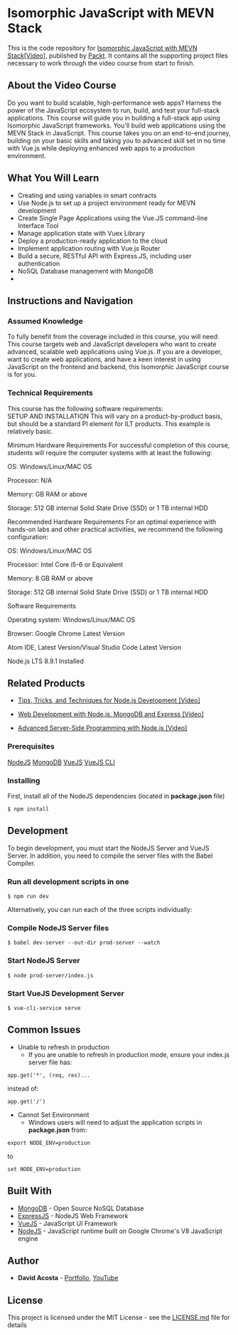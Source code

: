 # Isomorphic JavaScript with MEVN Stack

This is the code repository for [Isomorphic JavaScript with MEVN Stack[Video]](https://mandrillapp.com/track/click/8294657/www.packtpub.com?p=eyJzIjoibUxrTXlHcXJtQkFuSFhoQkF3V3RWODhtX0w4IiwidiI6MSwicCI6IntcInVcIjo4Mjk0NjU3LFwidlwiOjEsXCJ1cmxcIjpcImh0dHBzOlxcXC9cXFwvd3d3LnBhY2t0cHViLmNvbVxcXC93ZWItZGV2ZWxvcG1lbnRcXFwvaXNvbW9ycGhpYy1qYXZhc2NyaXB0LW1ldm4tc3RhY2stdmlkZW9cIixcImlkXCI6XCI2MDRkMzRjNmFmNTM0NDE3OTM1ZWMzNjAzOWE5YWZhOVwiLFwidXJsX2lkc1wiOltcImNiMTg2ZGQ4NzhmMDBjNjE4OGYwNWRmNTJjZGM0YjRkZWU4OTcyOTNcIl19In0), published by [Packt](https://www.packtpub.com/?utm_source=github). It contains all the supporting project files necessary to work through the video course from start to finish.
## About the Video Course
Do you want to build scalable, high-performance web apps? Harness the power of the JavaScript ecosystem to run, build, and test your full-stack applications. This course will guide you in building a full-stack app using Isomorphic JavaScript frameworks. You'll build web applications using the MEVN Stack in JavaScript.
This course takes you on an end-to-end journey, building on your basic skills and taking you to advanced skill set in no time with Vue.js while deploying enhanced web apps to a production environment.

<H2>What You Will Learn</H2>
<DIV class=book-info-will-learn-text>
<UL>
<LI><SPAN style="BACKGROUND-COLOR: transparent">Creating and using variables in smart contracts</SPAN> 
<LI>Use Node.js to set up a project environment ready for MEVN development
<LI>Create Single Page Applications using the Vue.JS command-line Interface Tool
<LI>Manage application state with Vuex Library
<LI>Deploy a production-ready application to the cloud	
<LI>Implement application routing with Vue.js Router
<LI>Build a secure, RESTful API with Express.JS, including user authentication
<LI>NoSQL Database management with MongoDB
<LI> </LI></UL></DIV>

## Instructions and Navigation
### Assumed Knowledge
To fully benefit from the coverage included in this course, you will need:<br/>
This course targets web and JavaScript developers who want to create advanced, scalable web applications using Vue.js. If you are a developer, want to create web applications, and have a keen interest in using JavaScript on the frontend and backend, this Isomorphic JavaScript course is for you.
### Technical Requirements
This course has the following software requirements:<br/>
SETUP AND INSTALLATION
This will vary on a product-by-product basis, but should be a standard PI element for ILT products. This example is relatively basic.

Minimum Hardware Requirements
For successful completion of this course, students will require the computer systems with at least the following:


OS: Windows/Linux/MAC OS



Processor: N/A



Memory:  GB RAM or above



Storage: 512 GB internal Solid State Drive (SSD) or 1 TB internal HDD


Recommended Hardware Requirements
For an optimal experience with hands-on labs and other practical activities, we recommend the following configuration:


OS: Windows/Linux/MAC OS



Processor: Intel Core i5-6 or Equivalent



Memory: 8 GB RAM or above



Storage: 512 GB internal Solid State Drive (SSD) or 1 TB internal HDD


Software Requirements

Operating system: Windows/Linux/MAC OS



Browser: Google Chrome Latest Version



Atom IDE, Latest Version/Visual Studio Code Latest Version



Node.js LTS 8.9.1 Installed



## Related Products
* [Tips, Tricks, and Techniques for Node.js Development [Video]](https://www.packtpub.com/web-development/tips-tricks-and-techniques-nodejs-development-video?utm_source=github&utm_medium=repository&utm_campaign=9781789343434)

* [Web Development with Node.js, MongoDB and Express [Video]](https://www.packtpub.com/application-development/web-development-nodejs-mongodb-and-express-video?utm_source=github&utm_medium=repository&utm_campaign=9781786463425)

* [Advanced Server-Side Programming with Node.js [Video]](https://www.packtpub.com/web-development/advanced-server-side-programming-nodejs-video?utm_source=github&utm_medium=repository&utm_campaign=9781787289963)



### Prerequisites

[NodeJS](https://nodejs.org)
[MongoDB](https://www.mongodb.com/)
[VueJS](https://vuejs.org/)
[VueJS CLI](https://cli.vuejs.org/)

### Installing

First, install all of the NodeJS dependencies (located in **package.json** file)
```
$ npm install
```

## Development

To begin development, you must start the NodeJS Server and VueJS Server. In addition, you need to compile the server files with the Babel Compiler.

### Run all development scripts in one


```
$ npm run dev
```

Alternatively, you can run each of the three scripts individually:

### Compile NodeJS Server files

```
$ babel dev-server --out-dir prod-server --watch
```
### Start NodeJS Server
```
$ node prod-server/index.js
```
### Start VueJS Development Server
```
$ vue-cli-service serve
```
## Common Issues

 - Unable to refresh in production
	 - If you are unable to refresh in production mode, ensure your index.js server file has:

```
app.get('*', (req, res)...
```
instead of:
```
app.get('/')
```

 - Cannot Set Environment
	 - Windows users will need to adjust the application scripts in **package.json** from:
```
export NODE_ENV=production
```
to
```
set NODE_ENV=production
```

## Built With

* [MongoDB](https://www.mongodb.com/) - Open Source NoSQL Database
* [ExpressJS](https://expressjs.com/) - NodeJS Web Framework
* [VueJS](https://vuejs.org/) - JavaScript UI Framework
* [NodeJS](https://nodejs.org/en/) - JavaScript runtime built on Google Chrome's V8 JavaScript engine


## Author

* **David Acosta** - [Portfolio](http://www.acostadavid.com/),  [YouTube](https://www.youtube.com/channel/UCKrHQelsiwrVUZ7v9nLCwgA)


## License

This project is licensed under the MIT License - see the [LICENSE.md](LICENSE.md) file for details
